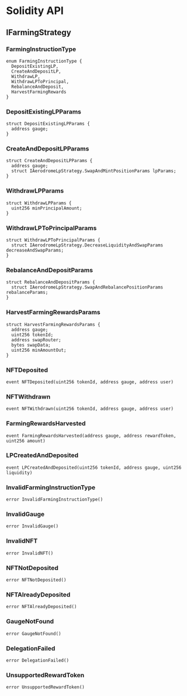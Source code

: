 # Solidity API

## IFarmingStrategy

### FarmingInstructionType

```solidity
enum FarmingInstructionType {
  DepositExistingLP,
  CreateAndDepositLP,
  WithdrawLP,
  WithdrawLPToPrincipal,
  RebalanceAndDeposit,
  HarvestFarmingRewards
}
```

### DepositExistingLPParams

```solidity
struct DepositExistingLPParams {
  address gauge;
}
```

### CreateAndDepositLPParams

```solidity
struct CreateAndDepositLPParams {
  address gauge;
  struct IAerodromeLpStrategy.SwapAndMintPositionParams lpParams;
}
```

### WithdrawLPParams

```solidity
struct WithdrawLPParams {
  uint256 minPrincipalAmount;
}
```

### WithdrawLPToPrincipalParams

```solidity
struct WithdrawLPToPrincipalParams {
  struct IAerodromeLpStrategy.DecreaseLiquidityAndSwapParams decreaseAndSwapParams;
}
```

### RebalanceAndDepositParams

```solidity
struct RebalanceAndDepositParams {
  struct IAerodromeLpStrategy.SwapAndRebalancePositionParams rebalanceParams;
}
```

### HarvestFarmingRewardsParams

```solidity
struct HarvestFarmingRewardsParams {
  address gauge;
  uint256 tokenId;
  address swapRouter;
  bytes swapData;
  uint256 minAmountOut;
}
```

### NFTDeposited

```solidity
event NFTDeposited(uint256 tokenId, address gauge, address user)
```

### NFTWithdrawn

```solidity
event NFTWithdrawn(uint256 tokenId, address gauge, address user)
```

### FarmingRewardsHarvested

```solidity
event FarmingRewardsHarvested(address gauge, address rewardToken, uint256 amount)
```

### LPCreatedAndDeposited

```solidity
event LPCreatedAndDeposited(uint256 tokenId, address gauge, uint256 liquidity)
```

### InvalidFarmingInstructionType

```solidity
error InvalidFarmingInstructionType()
```

### InvalidGauge

```solidity
error InvalidGauge()
```

### InvalidNFT

```solidity
error InvalidNFT()
```

### NFTNotDeposited

```solidity
error NFTNotDeposited()
```

### NFTAlreadyDeposited

```solidity
error NFTAlreadyDeposited()
```

### GaugeNotFound

```solidity
error GaugeNotFound()
```

### DelegationFailed

```solidity
error DelegationFailed()
```

### UnsupportedRewardToken

```solidity
error UnsupportedRewardToken()
```

